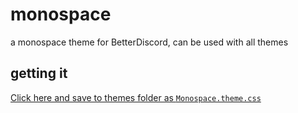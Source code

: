 # monospace
a monospace theme for BetterDiscord, can be used with all themes

## getting it

<a href="https://raw.githubusercontent.com/Schmenn/monospace/master/Monospace.theme.css" download>Click here and save to themes folder as `Monospace.theme.css`</a>
